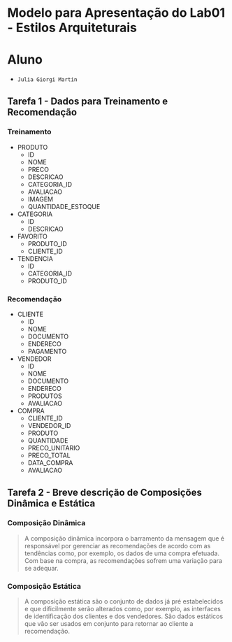 # Modelo para Apresentação do Lab01 - Estilos Arquiteturais

# Aluno

- `Julia Giorgi Martin`

## Tarefa 1 - Dados para Treinamento e Recomendação

### Treinamento

- PRODUTO
  - ID
  - NOME
  - PRECO
  - DESCRICAO
  - CATEGORIA_ID
  - AVALIACAO
  - IMAGEM
  - QUANTIDADE_ESTOQUE
- CATEGORIA
  - ID
  - DESCRICAO
- FAVORITO
  - PRODUTO_ID
  - CLIENTE_ID
- TENDENCIA
  - ID
  - CATEGORIA_ID
  - PRODUTO_ID

### Recomendação

- CLIENTE
  - ID
  - NOME
  - DOCUMENTO
  - ENDERECO
  - PAGAMENTO
- VENDEDOR
  - ID
  - NOME
  - DOCUMENTO
  - ENDERECO
  - PRODUTOS
  - AVALIACAO
- COMPRA
  - CLIENTE_ID
  - VENDEDOR_ID
  - PRODUTO
  - QUANTIDADE
  - PRECO_UNITARIO
  - PRECO_TOTAL
  - DATA_COMPRA
  - AVALIACAO

## Tarefa 2 - Breve descrição de Composições Dinâmica e Estática

### Composição Dinâmica

> A composição dinâmica incorpora o barramento da mensagem que é responsável por gerenciar as recomendações de acordo com as tendências como, por exemplo, os dados de uma compra efetuada. Com base na compra, as recomendações sofrem uma variação para se adequar.

### Composição Estática

> A composição estática são o conjunto de dados já pré estabelecidos e que dificilmente serão alterados como, por exemplo, as interfaces de identificação dos clientes e dos vendedores. São dados estáticos que vão ser usados em conjunto para retornar ao cliente a recomendação.
